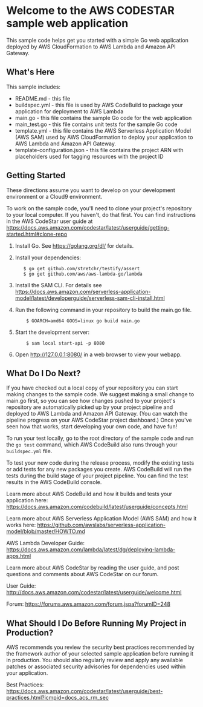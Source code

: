 Welcome to the AWS CODESTAR sample web application
==================================================

This sample code helps get you started with a simple Go web application deployed by AWS CloudFormation to AWS Lambda and Amazon API Gateway.

What's Here
-----------

This sample includes:

* README.md - this file
* buildspec.yml - this file is used by AWS CodeBuild to package your
  application for deployment to AWS Lambda
* main.go - this file contains the sample Go code for the web application
* main_test.go - this file contains unit tests for the sample Go code
* template.yml - this file contains the AWS Serverless Application Model (AWS SAM) used
  by AWS CloudFormation to deploy your application to AWS Lambda and Amazon API
  Gateway.
* template-configuration.json - this file contains the project ARN with placeholders used for tagging resources with the project ID  

Getting Started
---------------

These directions assume you want to develop on your development environment or a Cloud9 environment.

To work on the sample code, you'll need to clone your project's repository to your
local computer. If you haven't, do that first. You can find instructions in the
AWS CodeStar user guide at https://docs.aws.amazon.com/codestar/latest/userguide/getting-started.html#clone-repo


1. Install Go.  See https://golang.org/dl/ for details.

2. Install your dependencies:

          $ go get github.com/stretchr/testify/assert
          $ go get github.com/aws/aws-lambda-go/lambda
            
3.  Install the SAM CLI. For details see 
https://docs.aws.amazon.com/serverless-application-model/latest/developerguide/serverless-sam-cli-install.html

4. Run the following command in your repository to build the main.go file.

           $ GOARCH=amd64 GOOS=linux go build main.go
           
5.  Start the development server:
            
            $ sam local start-api -p 8080

6.  Open http://127.0.0.1:8080/ in a web browser to view your webapp. 

What Do I Do Next?
------------------

If you have checked out a local copy of your repository you can start making
changes to the sample code.  We suggest making a small change to main.go first,
so you can see how changes pushed to your project's repository are automatically
picked up by your project pipeline and deployed to AWS Lambda and Amazon API Gateway.
(You can watch the pipeline progress on your AWS CodeStar project dashboard.)
Once you've seen how that works, start developing your own code, and have fun!

To run your test locally, go to the root directory of the sample code and
run the `go test` command, which AWS CodeBuild also runs through your
`buildspec.yml` file.

To test your new code during the release process, modify the existing tests or
add tests for any new packages you create. AWS CodeBuild will run the tests during
the build stage of your project pipeline. You can find the test results in the
AWS CodeBuild console.

Learn more about AWS CodeBuild and how it builds and tests your application here:
https://docs.aws.amazon.com/codebuild/latest/userguide/concepts.html

Learn more about AWS Serverless Application Model (AWS SAM) and how it works here:
https://github.com/awslabs/serverless-application-model/blob/master/HOWTO.md

AWS Lambda Developer Guide:
https://docs.aws.amazon.com/lambda/latest/dg/deploying-lambda-apps.html

Learn more about AWS CodeStar by reading the user guide, and post questions and
comments about AWS CodeStar on our forum.

User Guide: http://docs.aws.amazon.com/codestar/latest/userguide/welcome.html

Forum: https://forums.aws.amazon.com/forum.jspa?forumID=248

What Should I Do Before Running My Project in Production?
------------------

AWS recommends you review the security best practices recommended by the framework
author of your selected sample application before running it in production. You
should also regularly review and apply any available patches or associated security
advisories for dependencies used within your application.

Best Practices: https://docs.aws.amazon.com/codestar/latest/userguide/best-practices.html?icmpid=docs_acs_rm_sec
